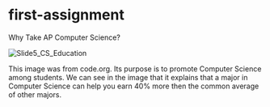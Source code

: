 # first-assignment

Why Take AP Computer Science?

![Slide5_CS_Education](https://user-images.githubusercontent.com/54617665/64083861-5afd7980-cd36-11e9-9e77-aee04fe154a4.png)

This image was from code.org. Its purpose is to promote Computer Science among students. We can see in the image that it explains that a major in Computer Science can help you earn 40% more then the common average of other majors.
